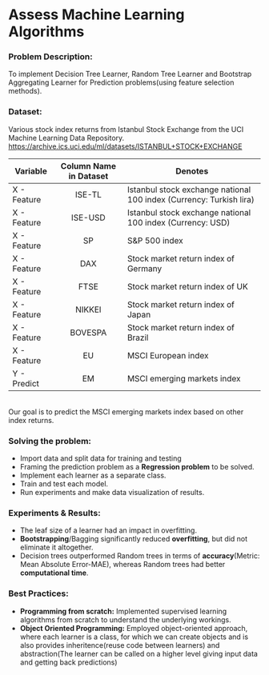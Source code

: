 # Assess Machine Learning Algorithms

### Problem Description:
To implement Decision Tree Learner, Random Tree Learner and Bootstrap Aggregating Learner for Prediction problems(using feature selection methods).

### Dataset: 
Various stock index returns from Istanbul Stock Exchange from the UCI Machine Learning Data Repository.
<br/> https://archive.ics.uci.edu/ml/datasets/ISTANBUL+STOCK+EXCHANGE

| Variable | Column Name in Dataset | Denotes |
| -------- |:----------------------:| ----------------- |
| X - Feature | ISE-TL | Istanbul stock exchange national 100 index (Currency: Turkish lira) |
| X - Feature | ISE-USD | Istanbul stock exchange national 100 index (Currency: USD) |
| X - Feature | SP | S&P 500 index |
| X - Feature | DAX | Stock market return index of Germany |
| X - Feature | FTSE | Stock market return index of UK |
| X - Feature | NIKKEI | Stock market return index of Japan |
| X - Feature | BOVESPA | Stock market return index of Brazil |
| X - Feature | EU | MSCI European index |
| Y - Predict | EM | MSCI emerging markets index |

<br/> Our goal is to predict the MSCI emerging markets index based on other index returns.

### Solving the problem:
* Import data and split data for training and testing
* Framing the prediction problem as a **Regression problem** to be solved.
* Implement each learner as a separate class.
* Train and test each model.
* Run experiments and make data visualization of results.

### Experiments & Results:
* The leaf size of a learner had an impact in overfitting. 
* **Bootstrapping**/Bagging significantly reduced **overfitting**, but did not eliminate it altogether. 
* Decision trees outperformed Random trees in terms of **accuracy**(Metric: Mean Absolute Error-MAE), whereas Random trees had better **computational time**.

### Best Practices:
* **Programming from scratch:** Implemented supervised learning algorithms from scratch to understand the underlying workings.
* **Object Oriented Programming:** Employed object-oriented approach, where each learner is a class, for which we can create objects and is also provides inheritence(reuse code between learners) and abstraction(The learner can be called on a higher level giving input data and getting back predictions)
